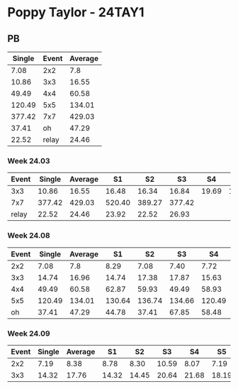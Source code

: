 # Poppy Taylor - 24TAY1

## PB
|Single|Event|Average|
|----|----|----|
|7.08|2x2|7.8|
|10.86|3x3|16.55|
|49.49|4x4|60.58|
|120.49|5x5|134.01|
|377.42|7x7|429.03|
|37.41|oh|47.29|
|22.52|relay|24.46|
### Week 24.03
|Event|Single|Average|S1|S2|S3|S4|S5|
|-----|-------|------|--|--|--|--|--|
|3x3|10.86|16.55|16.48|16.34|16.84|19.69|10.86|
|7x7|377.42|429.03|520.40|389.27|377.42| | |
|relay|22.52|24.46|23.92|22.52|26.93| | |
### Week 24.08
|Event|Single|Average|S1|S2|S3|S4|S5|
|-----|-------|------|--|--|--|--|--|
|2x2|7.08|7.8|8.29|7.08|7.40|7.72|9.23|
|3x3|14.74|16.96|14.74|17.38|17.87|15.63|18.00|
|4x4|49.49|60.58|62.87|59.93|49.49|58.93|64.80|
|5x5|120.49|134.01|130.64|136.74|134.66|120.49|141.80|
|oh|37.41|47.29|44.78|37.41|67.85|58.48|38.62|
### Week 24.09
|Event|Single|Average|S1|S2|S3|S4|S5|
|-----|-------|------|--|--|--|--|--|
|2x2|7.19|8.38|8.78|8.30|10.59|8.07|7.19|
|3x3|14.32|17.76|14.32|14.45|20.64|21.68|18.19|
